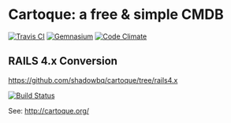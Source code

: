 # Cartoque: a free & simple CMDB

[![Travis CI](https://secure.travis-ci.org/jbbarth/cartoque.png)](http://travis-ci.org/jbbarth/cartoque) [![Gemnasium](https://gemnasium.com/jbbarth/cartoque.png)](https://gemnasium.com/jbbarth/cartoque) [![Code Climate](https://codeclimate.com/github/jbbarth/cartoque.png)](https://codeclimate.com/github/jbbarth/cartoque)

## RAILS 4.x Conversion

https://github.com/shadowbq/cartoque/tree/rails4.x

[![Build Status](https://travis-ci.org/shadowbq/cartoque.svg?branch=rails4.x)](https://travis-ci.org/shadowbq/cartoque)

See: http://cartoque.org/
